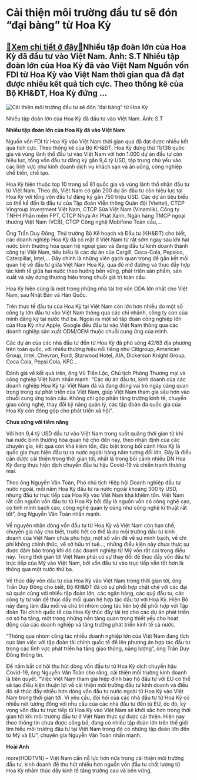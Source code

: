 Cải thiện môi trường đầu tư sẽ đón “đại bàng” từ Hoa Kỳ
=======================================================

[:gift:Xem chi tiết ở đây:gift:](https://hddtvn.com/cai-thien-moi-truong-dau-tu-se-don-dai-bang-tu-hoa-ky/)Nhiều tập đoàn lớn của Hoa Kỳ đã đầu tư vào Việt Nam. Ảnh: S.T Nhiều tập đoàn lớn của Hoa Kỳ đã vào Việt Nam Nguồn vốn FDI từ Hoa Kỳ vào Việt Nam thời gian qua đã đạt được nhiều kết quả tích cực. Theo thống kê của Bộ KH&ĐT, Hoa Kỳ đứng …
---------------------------------------------------------------------------------------------------------------------------------------------------------------------------------------------------------------------------------------------





![Cải thiện môi trường đầu tư sẽ đón “đại bàng” từ Hoa Kỳ](https://haiquanonline.com.vn/stores/news_dataimages/anhntp/102020/21/17/in_article/0105_8-_5148_coca.jpg?rt=20201021170106 "Cải thiện môi trường đầu tư sẽ đón “đại bàng” từ Hoa Kỳ")


Nhiều tập đoàn lớn của Hoa Kỳ đã đầu tư vào Việt Nam. Ảnh: S.T



**Nhiều tập đoàn lớn của Hoa Kỳ đã vào Việt Nam**


Nguồn vốn FDI từ Hoa Kỳ vào Việt Nam thời gian qua đã đạt được nhiều kết quả tích cực. Theo thống kê của Bộ KH&ĐT, Hoa Kỳ đứng thứ 11/138 quốc gia và vùng lãnh thổ đầu tư vào Việt Nam với hơn 1.000 dự án đầu tư còn hiệu lực, tổng vốn đầu tư đăng ký gần 9,4 tỷ USD, tập trung chủ yếu vào các lĩnh vực như kinh doanh dịch vụ khách sạn và ăn uống, công nghiệp chế biến, chế tạo.





Hoa Kỳ hiện thuộc top 10 trong số 81 quốc gia và vùng lãnh thổ nhận đầu tư từ Việt Nam. Theo đó, Việt Nam có gần 200 dự án đầu tư còn hiệu lực tại Hoa Kỳ với tổng vốn đầu tư đăng ký gần 750 triệu USD. Các dự án tiêu biểu có thể kể đến là đầu tư của Tập đoàn Viễn thông Quân đội (Viettel), CTCP Vingroup Investment Việt Nam, CTCP Sữa Việt Nam (Vinamilk), Công ty TNHH Phần mềm FPT, CTCP Nhựa An Phát Xanh, Ngân hàng TMCP ngoại thương Việt Nam (VCB), CTCP Công nghệ Mobifone Toàn cầu,…



Ông Trần Duy Đông, Thứ trưởng Bộ Kế hoạch và Đầu tư (KH&ĐT) cho biết, các doanh nghiệp Hoa Kỳ đã có mặt ở Việt Nam từ rất sớm ngay sau khi hai nước bình thường hóa quan hệ ngoại giao và đang đầu tư kinh doanh thành công tại Việt Nam, tiêu biểu là các dự án của Cargill, Coca-Cola, Pepsico, Caterpillar, Intel,… Đây chính là những viên gạch quan trọng để gắn kết mối quan hệ về đầu tư giữa Việt Nam Hoa Kỳ, qua đó mở đường và thúc đẩy hợp tác kinh tế giữa hai nước theo hướng bền vững, phát triển sản phẩm, sản xuất và xây dựng thương hiệu trong chuỗi giá trị toàn cầu.


Hoa Kỳ hiện cũng là một trong những nhà tài trợ vốn ODA lớn nhất cho Việt Nam, sau Nhật Bản và Hàn Quốc.


Trên thực tế đầu tư của Hoa Kỳ tại Việt Nam còn lớn hơn nhiều do một số công ty lớn đầu tư vào Việt Nam thông qua các chi nhánh, công ty con của mình đăng ký tại nước thứ ba. Ngoài ra một số tập đoàn công nghiệp lớn của Hoa Kỳ như Apple, Google đều đầu tư vào Việt Nam thông qua các doanh nghiệp sản xuất ODM/OEM thuộc chuỗi cung ứng của mình.


Các dự án của các nhà đầu tư đến từ Hoa Kỳ đã phủ sóng 42/63 địa phương trên toàn quốc, với nhiều thương hiệu nổi tiếng như Citigroup, American Group, Intel, Chevron, Ford, Starwood Hotel, AIA, Dickerson Knight Group, Coca Cola, Pepsi Cola, KFC…


Đánh giá về kết quả trên, ông Vũ Tiến Lộc, Chủ tịch Phòng Thương mại và công nghiệp Việt Nam nhấn mạnh: “Các dự án đầu tư, kinh doanh của các doanh nghiệp Hoa Kỳ tại Việt Nam đã và đang đóng vai trò ngày càng quan trọng trong sự phát triển của Việt Nam, giúp Việt Nam tham gia sâu hơn vào chuỗi cung ứng toàn cầu. Không chỉ góp phần tăng trưởng kinh tế, chuyển giao công nghệ, thay đổi kỹ năng quản lý, các tập đoàn đa quốc gia của Hoa Kỳ còn đóng góp cho phát triển xã hội”.


**Chưa xứng với tiềm năng**


Với hơn 9,4 tỷ USD đầu tư vào Việt Nam trong suốt quãng thời gian từ khi hai nước bình thường hóa quan hệ cho đến nay, theo nhận định của các chuyên gia, kết quả còn khá kiêm tốn, đặc biệt trong bối cảnh Hoa Kỳ là quốc gia thực hiện đầu tư ra nước ngoài hàng năm tương đối lớn. Đây là điều cần được cải thiện trong thời gian tới, nhất là trong bối cảnh nhiều DN Hoa Kỳ đang thực hiện dịch chuyển đầu tư hậu Covid-19 và chiến tranh thương mại.


Theo ông Nguyễn Văn Toàn, Phó chủ tịch Hiệp hội Doanh nghiệp đầu tư nước ngoài, mỗi năm Hoa Kỳ đầu tư ra nước ngoài khoảng 300 tỷ USD, nhưng đầu tư trực tiếp của Hoa Kỳ vào Việt Nam khá khiêm tốn. Việt Nam rất cần nguồn vốn đầu tư từ Hoa Kỳ bởi đây là nguồn vốn có công nghệ cao, có tính minh bạch cao, công nghệ quản lý cũng như công nghệ kĩ thuật rất tốt”, ông Nguyễn Văn Toàn nhấn mạnh.


Về nguyên nhân dòng vốn đầu tư từ Hoa Kỳ và Việt Nam còn hạn chế, chuyên gia này cho biết, trước hết có thể là do môi trường đầu tư kinh doanh của Việt Nam chưa phù hợp, một số vấn đề về sự minh bạch, về chi phí không chính thức, về sở hữu trí tuệ…, những điều kiện này chưa thực sự được đảm bảo trong khi đó các doanh nghiệp từ Mỹ vốn rất coi trọng điều này. Trong thời gian tới Việt Nam phải có sự thay đổi để thúc đẩy vốn đầu tư trực tiếp của Mỹ vào Việt Nam, bởi vốn đầu tư vào trục tiếp vẫn tốt hơn là thông qua một nước thứ ba.


Về thúc đẩy vốn đầu tư của Hoa Kỳ vào Việt Nam trong thời gian tới, ông Trần Duy Đông cho biết, Bộ KH&ĐT đã có sự phối hợp chặt chẽ với các đại sứ quán cùng với nhiều tập đoàn lớn, các ngân hàng, các quỹ đầu tư, các công ty tư vấn để thúc đẩy mối quan hệ hợp tác đầu tư với Hoa Kỳ. Hiện Bộ này đang làm đầu mối và chủ trì nhóm công tác liên bộ để phối hợp với Tập đoàn Tài chính quốc tế của Hoa Kỳ thúc đẩy tài trợ cho các dự án phát triển cơ sở hạ tầng, một trong những nền tảng quan trọng thiết yếu cho hoạt động của các doanh nghiệp và tăng trưởng phát triển kinh tế cả nước.


“Thông qua nhóm công tác nhiều doanh nghiệp lớn của Việt Nam đang tích cực làm việc với tập đoàn tài chính quốc tế để lên phương án hợp tác đầu tư trong các lĩnh vực phát triển hạ tầng giao thông, năng lượng”, ông Trần Duy Đông thông tin.


Để nắm bắt cơ hội thu hút dòng vốn đầu tư từ Hoa Kỳ dịch chuyển hậu Covid-19, ông Nguyễn Văn Toàn cho rằng, cải thiện môi trường kinh doanh là tiên quyết. “Việc Việt Nam tham gia hiệp định bảo hộ đầu tư với EU có thể sẽ tạo điều kiện thuận lợi về cải thiện môi trường đầu tư kinh doanh và điều đó sẽ thúc đẩy nhiều hơn dòng vốn đầu tư nước ngoài từ Hoa Kỳ vào Việt Nam trong thời gian tới. Vì yêu cầu, đòi hỏi của các nhà đầu tư từ Hoa Kỳ có nhiều nét tương đồng với nhu cầu của các nhà đầu tư đến từ EU, do đó, kỳ vọng vốn đầu tư trực tiếp từ Hoa Kỳ vào Việt Nam sẽ khởi sắc hơn trong thời gian tới khi môi trường đầu tư ở Việt Nam thực sự được cải thiện. Hiện nay theo thông tin chưa được công bố, đang có nhiều tập đoàn lớn trên thế giới tìm hiểu môi trường đầu tư tại Việt Nam trong đó có những tập đoàn lớn đến từ Mỹ và EU”, chuyên gia Nguyễn Văn Toàn nhấn mạnh.




**Hoài Anh**



more(HDDTVN) – Việt Nam cần nỗ lực hơn nữa trong cải thiện môi trường đầu tư, kinh doanh để thu hút nhiều hơn nguồn vốn đầu tư chất lượng từ Hoa Kỳ nhằm thúc đẩy kinh tế tăng trưởng cao và bền vững.

